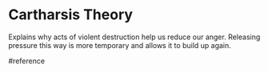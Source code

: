 # Cartharsis Theory
Explains why acts of violent destruction help us reduce our anger.
Releasing pressure this way is more temporary and allows it to build up again.

#reference
